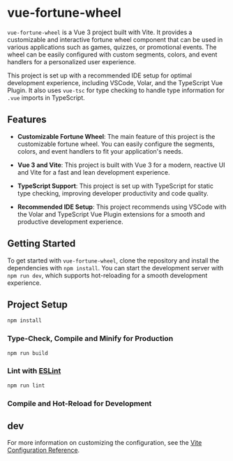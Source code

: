 # vue-fortune-wheel

`vue-fortune-wheel` is a Vue 3 project built with Vite. It provides a customizable and interactive fortune wheel component that can be used in various applications such as games, quizzes, or promotional events. The wheel can be easily configured with custom segments, colors, and event handlers for a personalized user experience.

This project is set up with a recommended IDE setup for optimal development experience, including VSCode, Volar, and the TypeScript Vue Plugin. It also uses `vue-tsc` for type checking to handle type information for `.vue` imports in TypeScript.

## Features

- **Customizable Fortune Wheel**: The main feature of this project is the customizable fortune wheel. You can easily configure the segments, colors, and event handlers to fit your application's needs.

- **Vue 3 and Vite**: This project is built with Vue 3 for a modern, reactive UI and Vite for a fast and lean development experience.

- **TypeScript Support**: This project is set up with TypeScript for static type checking, improving developer productivity and code quality.

- **Recommended IDE Setup**: This project recommends using VSCode with the Volar and TypeScript Vue Plugin extensions for a smooth and productive development experience.

## Getting Started

To get started with `vue-fortune-wheel`, clone the repository and install the dependencies with `npm install`. You can start the development server with `npm run dev`, which supports hot-reloading for a smooth development experience.

## Project Setup

```sh
npm install
```

### Type-Check, Compile and Minify for Production

```sh
npm run build
```

### Lint with [ESLint](https://eslint.org/)

```sh
npm run lint
```

### Compile and Hot-Reload for Development

## dev

For more information on customizing the configuration, see the [Vite Configuration Reference](https://vitejs.dev/config/).
